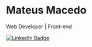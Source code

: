 # Mateus Macedo

Web Developer | Front-end

[![LinkedIn Badge](https://img.shields.io/badge/-Mateus%20Macedo-1D86BD?style=flat-square&logo=LinkedIn&logoColor=white&link=https://www.linkedin.com/in/mateusesm/)](https://www.linkedin.com/in/mateusesm/) 




